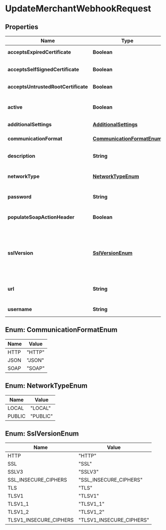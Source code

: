 

# UpdateMerchantWebhookRequest


## Properties

| Name | Type | Description | Notes |
|------------ | ------------- | ------------- | -------------|
|**acceptsExpiredCertificate** | **Boolean** | Indicates if expired SSL certificates are accepted. Default value: **false**. |  [optional] |
|**acceptsSelfSignedCertificate** | **Boolean** | Indicates if self-signed SSL certificates are accepted. Default value: **false**. |  [optional] |
|**acceptsUntrustedRootCertificate** | **Boolean** | Indicates if untrusted SSL certificates are accepted. Default value: **false**. |  [optional] |
|**active** | **Boolean** | Indicates if the webhook configuration is active. The field must be **true** for us to send webhooks about events related an account. |  |
|**additionalSettings** | [**AdditionalSettings**](AdditionalSettings.md) |  |  [optional] |
|**communicationFormat** | [**CommunicationFormatEnum**](#CommunicationFormatEnum) | Format or protocol for receiving webhooks. Possible values: * **soap** * **http** * **json**  |  |
|**description** | **String** | Your description for this webhook configuration. |  [optional] |
|**networkType** | [**NetworkTypeEnum**](#NetworkTypeEnum) | Network type for Terminal API notification webhooks. Possible values: * **public** * **local**  Default Value: **public**. |  [optional] |
|**password** | **String** | Password to access the webhook URL. |  [optional] |
|**populateSoapActionHeader** | **Boolean** | Indicates if the SOAP action header needs to be populated. Default value: **false**.  Only applies if &#x60;communicationFormat&#x60;: **soap**. |  [optional] |
|**sslVersion** | [**SslVersionEnum**](#SslVersionEnum) | SSL version to access the public webhook URL specified in the &#x60;url&#x60; field. Possible values: * **TLSv1.2** * **HTTP** - Only allowed on Test environment.  If not specified, the webhook will use &#x60;sslVersion&#x60;: **TLSv1.2**. |  [optional] |
|**url** | **String** | Public URL where webhooks will be sent, for example **https://www.domain.com/webhook-endpoint**. |  |
|**username** | **String** | Username to access the webhook URL. |  [optional] |



## Enum: CommunicationFormatEnum

| Name | Value |
|---- | -----|
| HTTP | &quot;HTTP&quot; |
| JSON | &quot;JSON&quot; |
| SOAP | &quot;SOAP&quot; |



## Enum: NetworkTypeEnum

| Name | Value |
|---- | -----|
| LOCAL | &quot;LOCAL&quot; |
| PUBLIC | &quot;PUBLIC&quot; |



## Enum: SslVersionEnum

| Name | Value |
|---- | -----|
| HTTP | &quot;HTTP&quot; |
| SSL | &quot;SSL&quot; |
| SSLV3 | &quot;SSLV3&quot; |
| SSL_INSECURE_CIPHERS | &quot;SSL_INSECURE_CIPHERS&quot; |
| TLS | &quot;TLS&quot; |
| TLSV1 | &quot;TLSV1&quot; |
| TLSV1_1 | &quot;TLSV1_1&quot; |
| TLSV1_2 | &quot;TLSV1_2&quot; |
| TLSV1_INSECURE_CIPHERS | &quot;TLSV1_INSECURE_CIPHERS&quot; |




